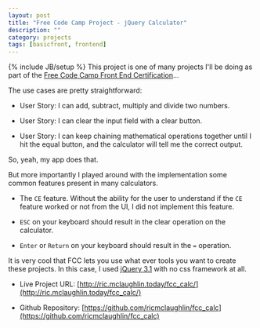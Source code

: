 ```yaml
---
layout: post
title: "Free Code Camp Project - jQuery Calculator"
description: ""
category: projects
tags: [basicfront, frontend]
---
```

{% include JB/setup %}
This project is one of many projects I'll be doing as part of the [Free Code Camp Front End Certification](http://www.freecodecamp.com/challenges/build-a-random-quote-machine)...

The use cases are pretty straightforward:

* User Story: I can add, subtract, multiply and divide two numbers.

* User Story: I can clear the input field with a clear button.

* User Story: I can keep chaining mathematical operations together until I hit the equal button, and the calculator will tell me the correct output.

So, yeah, my app does that.

But more importantly I played around with the implementation some common features present in many calculators.

* The `CE` feature. Without the ability for the user to understand if the `CE` feature worked or not from the UI, I did not implement this feature.

* `ESC` on your keyboard should result in the clear operation on the calculator.

* `Enter` or `Return` on your keyboard should result in the `=` operation.

It is very cool that FCC lets you use what ever tools you want to create these projects. In this case, I used [jQuery 3.1](https://blog.jquery.com/2016/07/07/jquery-3-1-0-released-no-more-silent-errors/) with no css framework at all.

* Live Project URL: [http://ric.mclaughlin.today/fcc_calc/](http://ric.mclaughlin.today/fcc_calc/)

* Github Repository: [https://github.com/ricmclaughlin/fcc_calc](https://github.com/ricmclaughlin/fcc_calc)

